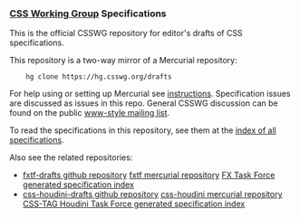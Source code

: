 ### [CSS Working Group](https://www.w3.org/Style/CSS/) Specifications

This is the official CSSWG repository for editor's drafts of CSS specifications.

This repository is a two-way mirror of a Mercurial repository:

        hg clone https://hg.csswg.org/drafts

For help using or setting up Mercurial 
see [instructions](https://wiki.csswg.org/tools/hg).
Specification issues are discussed as issues in this repo. 
General CSSWG discussion can be found on the public 
[www-style mailing list](https://lists.w3.org/Archives/Public/www-style/).

To read the specifications in this repository, see them at the
[index of all specifications](https://drafts.csswg.org/).

Also see the related repositories:
* [fxtf-drafts github repository](https://github.com/w3c/fxtf-drafts/) [fxtf mercurial repository](http://hg.fxtf.org/drafts/) [FX Task Force generated specification index](https://drafts.fxtf.org/)
* [css-houdini-drafts github repository](https://github.com/w3c/css-houdini-drafts/) [css-houdini mercurial repository](http://hg.css-houdini.org/drafts/) [CSS-TAG Houdini Task Force generated specification index](https://drafts.css-houdini.org/)
